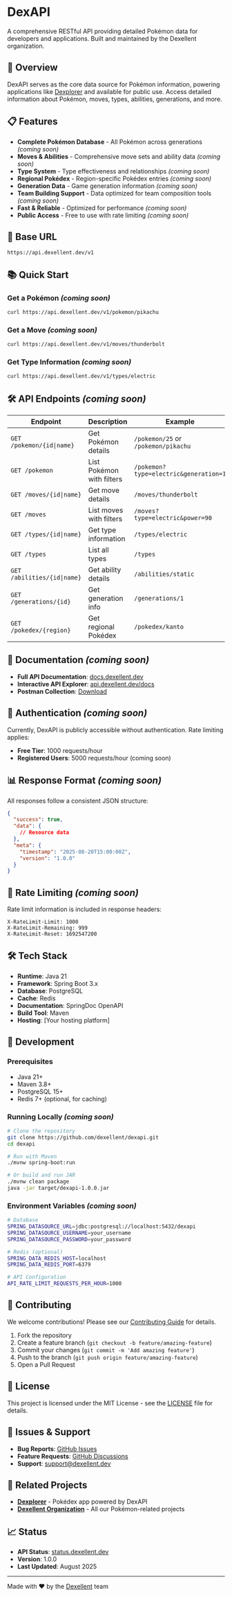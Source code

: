 # DexAPI

A comprehensive RESTful API providing detailed Pokémon data for developers and applications. Built and maintained by the Dexellent organization.

## 🚀 Overview

DexAPI serves as the core data source for Pokémon information, powering applications like [Dexplorer](https://github.com/dexellent/dexplorer) and available for public use. Access detailed information about Pokémon, moves, types, abilities, generations, and more.

## 📋 Features

- **Complete Pokémon Database** - All Pokémon across generations *(coming soon)*
- **Moves & Abilities** - Comprehensive move sets and ability data *(coming soon)*
- **Type System** - Type effectiveness and relationships *(coming soon)*
- **Regional Pokédex** - Region-specific Pokédex entries *(coming soon)*
- **Generation Data** - Game generation information *(coming soon)*
- **Team Building Support** - Data optimized for team composition tools *(coming soon)*
- **Fast & Reliable** - Optimized for performance *(coming soon)*
- **Public Access** - Free to use with rate limiting *(coming soon)*

## 🔗 Base URL

```
https://api.dexellent.dev/v1
```

## 📚 Quick Start

### Get a Pokémon *(coming soon)*
```bash
curl https://api.dexellent.dev/v1/pokemon/pikachu
```

### Get a Move *(coming soon)*
```bash
curl https://api.dexellent.dev/v1/moves/thunderbolt
```

### Get Type Information *(coming soon)*
```bash
curl https://api.dexellent.dev/v1/types/electric
```

## 🛠 API Endpoints *(coming soon)*

| Endpoint | Description | Example |
|----------|-------------|---------|
| `GET /pokemon/{id\|name}` | Get Pokémon details | `/pokemon/25` or `/pokemon/pikachu` |
| `GET /pokemon` | List Pokémon with filters | `/pokemon?type=electric&generation=1` |
| `GET /moves/{id\|name}` | Get move details | `/moves/thunderbolt` |
| `GET /moves` | List moves with filters | `/moves?type=electric&power=90` |
| `GET /types/{id\|name}` | Get type information | `/types/electric` |
| `GET /types` | List all types | `/types` |
| `GET /abilities/{id\|name}` | Get ability details | `/abilities/static` |
| `GET /generations/{id}` | Get generation info | `/generations/1` |
| `GET /pokedex/{region}` | Get regional Pokédex | `/pokedex/kanto` |

## 📖 Documentation *(coming soon)*

- **Full API Documentation**: [docs.dexellent.dev](https://docs.dexellent.dev)
- **Interactive API Explorer**: [api.dexellent.dev/docs](https://api.dexellent.dev/docs)
- **Postman Collection**: [Download](https://api.dexellent.dev/postman)

## 🔑 Authentication *(coming soon)*

Currently, DexAPI is publicly accessible without authentication. Rate limiting applies:

- **Free Tier**: 1000 requests/hour
- **Registered Users**: 5000 requests/hour (coming soon)

## 📊 Response Format *(coming soon)*

All responses follow a consistent JSON structure:

```json
{
  "success": true,
  "data": {
    // Resource data
  },
  "meta": {
    "timestamp": "2025-08-20T15:00:00Z",
    "version": "1.0.0"
  }
}
```

## 🚦 Rate Limiting *(coming soon)*

Rate limit information is included in response headers:

```
X-RateLimit-Limit: 1000
X-RateLimit-Remaining: 999
X-RateLimit-Reset: 1692547200
```

## 🛠 Tech Stack

- **Runtime**: Java 21
- **Framework**: Spring Boot 3.x
- **Database**: PostgreSQL
- **Cache**: Redis
- **Documentation**: SpringDoc OpenAPI
- **Build Tool**: Maven
- **Hosting**: [Your hosting platform]

## 🚀 Development

### Prerequisites
- Java 21+
- Maven 3.8+
- PostgreSQL 15+
- Redis 7+ (optional, for caching)

### Running Locally *(coming soon)*

```bash
# Clone the repository
git clone https://github.com/dexellent/dexapi.git
cd dexapi

# Run with Maven
./mvnw spring-boot:run

# Or build and run JAR
./mvnw clean package
java -jar target/dexapi-1.0.0.jar
```

### Environment Variables *(coming soon)*

```bash
# Database
SPRING_DATASOURCE_URL=jdbc:postgresql://localhost:5432/dexapi
SPRING_DATASOURCE_USERNAME=your_username
SPRING_DATASOURCE_PASSWORD=your_password

# Redis (optional)
SPRING_DATA_REDIS_HOST=localhost
SPRING_DATA_REDIS_PORT=6379

# API Configuration
API_RATE_LIMIT_REQUESTS_PER_HOUR=1000
```

## 🤝 Contributing

We welcome contributions! Please see our [Contributing Guide](CONTRIBUTING.md) for details.

1. Fork the repository
2. Create a feature branch (`git checkout -b feature/amazing-feature`)
3. Commit your changes (`git commit -m 'Add amazing feature'`)
4. Push to the branch (`git push origin feature/amazing-feature`)
5. Open a Pull Request

## 📝 License

This project is licensed under the MIT License - see the [LICENSE](LICENSE) file for details.

## 🐛 Issues & Support

- **Bug Reports**: [GitHub Issues](https://github.com/dexellent/dexapi/issues)
- **Feature Requests**: [GitHub Discussions](https://github.com/dexellent/dexapi/discussions)
- **Support**: [support@dexellent.dev](mailto:support@dexellent.dev)

## 🔗 Related Projects

- **[Dexplorer](https://github.com/dexellent/dexplorer)** - Pokédex app powered by DexAPI
- **[Dexellent Organization](https://github.com/dexellent)** - All our Pokémon-related projects

## 📈 Status

- **API Status**: [status.dexellent.dev](https://status.dexellent.dev)
- **Version**: 1.0.0
- **Last Updated**: August 2025

---

Made with ❤️ by the [Dexellent](https://github.com/dexellent) team